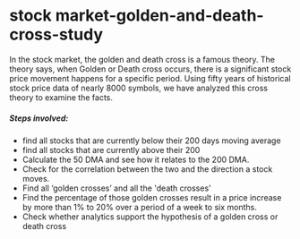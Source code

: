 # stock market-golden-and-death-cross-study
In the stock market, the golden and death cross is a famous theory. The theory says, when Golden or Death cross occurs, there is a significant stock price movement happens for a specific period. Using fifty years of historical stock price data of nearly 8000 symbols, we have analyzed this cross theory to examine the facts.

##### Steps involved:
- find all stocks that are currently below their 200 days moving average
 - find all stocks that are currently above their 200
- Calculate the 50 DMA and see how it relates to the 200 DMA. 
- Check for the correlation between the two and the direction a stock moves.
- Find all ‘golden crosses’ and all the 'death crosses'
- Find the percentage of those golden crosses result in a price increase by more than 1% to 20% over a period of a week to six months.
- Check whether analytics support the hypothesis of a golden cross or death cross


